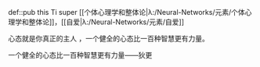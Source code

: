 def::pub this Ti super [[个体心理学和整体论|λ:/Neural-Networks/元素/个体心理学和整体论]]，[[自爱|λ:/Neural-Networks/元素/自爱]]

心态就是你真正的主人 ，一个健全的心态比一百种智慧更有力量。

一个健全的心态比一百种智慧更有力量——​狄更​​​